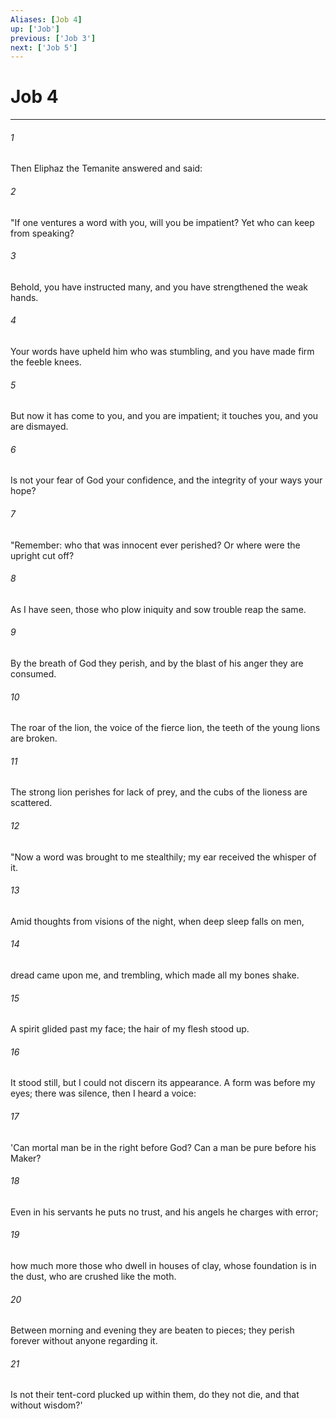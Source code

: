 ```yaml
---
Aliases: [Job 4]
up: ['Job']
previous: ['Job 3']
next: ['Job 5']
---
```

# Job 4
***



###### 1 
Then Eliphaz the Temanite answered and said: 

###### 2 
"If one ventures a word with you, will you be impatient? Yet who can keep from speaking? 

###### 3 
Behold, you have instructed many, and you have strengthened the weak hands. 

###### 4 
Your words have upheld him who was stumbling, and you have made firm the feeble knees. 

###### 5 
But now it has come to you, and you are impatient; it touches you, and you are dismayed. 

###### 6 
Is not your fear of God your confidence, and the integrity of your ways your hope? 

###### 7 
"Remember: who that was innocent ever perished? Or where were the upright cut off? 

###### 8 
As I have seen, those who plow iniquity and sow trouble reap the same. 

###### 9 
By the breath of God they perish, and by the blast of his anger they are consumed. 

###### 10 
The roar of the lion, the voice of the fierce lion, the teeth of the young lions are broken. 

###### 11 
The strong lion perishes for lack of prey, and the cubs of the lioness are scattered. 

###### 12 
"Now a word was brought to me stealthily; my ear received the whisper of it. 

###### 13 
Amid thoughts from visions of the night, when deep sleep falls on men, 

###### 14 
dread came upon me, and trembling, which made all my bones shake. 

###### 15 
A spirit glided past my face; the hair of my flesh stood up. 

###### 16 
It stood still, but I could not discern its appearance. A form was before my eyes; there was silence, then I heard a voice: 

###### 17 
'Can mortal man be in the right before God? Can a man be pure before his Maker? 

###### 18 
Even in his servants he puts no trust, and his angels he charges with error; 

###### 19 
how much more those who dwell in houses of clay, whose foundation is in the dust, who are crushed like the moth. 

###### 20 
Between morning and evening they are beaten to pieces; they perish forever without anyone regarding it. 

###### 21 
Is not their tent-cord plucked up within them, do they not die, and that without wisdom?'
